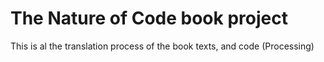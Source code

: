 # The Nature of Code book project

This is al the translation process of the book texts, and code (Processing)
